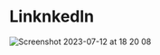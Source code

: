 # Linknkedln

![Screenshot 2023-07-12 at 18 20 08](https://github.com/rajchatterz/Linknkedln/assets/45287321/2869ad5b-9f35-4977-a268-8142d4aea707)
